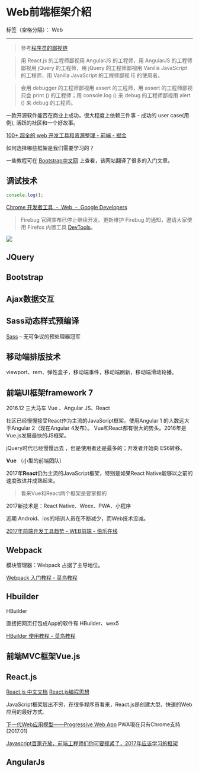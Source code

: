 ﻿# Web前端框架介紹

标签（空格分隔）： Web

---

> 參考[程序员的鄙视链](http://www.oschina.net/news/57898/despise-chain-of-programmer)

>用 React.js 的工程师鄙视用 AngularJS 的工程师，用 AngularJS 的工程师鄙视用 jQuery 的工程师，用 jQuery 的工程师鄙视用 Vanilla JavaScript  的工程师，用 Vanilla JavaScript 的工程师鄙视 IE 的使用者。

>会用 debugger 的工程师鄙视用 assert 的工程师，用 assert 的工程师鄙视只会 print () 的工程师；用 console.log () 来 debug 的工程师鄙视用 alert () 来 debug 的工程师。


一款开源软件能否在商业上成功，很大程度上依赖三件事 - 成功的 user case(用例), 活跃的社区和一个好故事。

[100+ 超全的 web 开发工具和资源整理 - 前端 - 掘金](https://juejin.im/entry/57cf641a816dfa00541feaed "100+ 超全的 web 开发工具和资源整理 - 前端 - 掘金")



如何选择哪些框架是我们需要学习的？



一些教程可在 [Bootstrap中文网](http://www.bootcss.com/ "Bootstrap中文网") 上查看，该网站翻译了很多的入门文章。



## 调试技术

```javascript
console.log();
```

[Chrome 开发者工具  -  Web  -  Google Developers](https://developers.google.com/web/tools/chrome-devtools/?hl=zh-cn)

> Firebug 官网宣布已停止继续开发、更新维护 Firebug 的通知，邀请大家使用 Firefox 内置工具 [DevTools](https://developer.mozilla.org/en-US/docs/Tools)。



![](https://10.url.cn/qqke_course_info/ajNVdqHZLLCVrJzQuGtia8FNUKIPHYM4yHa45CFjb4nunoia18sTyctwmDPlW91Kg6PqxgaxsYqiaU/)

## JQuery







## Bootstrap





## Ajax数据交互





## Sass动态样式预编译

 [Sass](http://sass-lang.com/) – 无可争议的预处理器冠军





## 移动端排版技术



viewport、rem、弹性盒子，移动端事件，移动端刷新，移动端滑动轮播。







## 前端UI框架framework 7







2016.12 三大马车  Vue 、Angular JS、React

社区已经慢慢接受React作为主流的JavaScript框架。使用Angular 1 的人数远大于Angular 2（现在Angular 4发布）。  Vue和React都有很大的势头。2016年是Vue.js发展最快的JS框架。

jQuery时代已经慢慢远去 ，但是使用者还是最多的；开发者开始向 ES6转移。

**Vue** （小型的前端团队）

2017年**React**仍为主流的JavaScript框架，特别是如果React Native能够以之前的速度改进并成熟起来。

> 看来Vue和React两个框架是要掌握的





2017新技术是：React Native、Weex、PWA、小程序

近期 Android、ios的培训人员在不断减少，而Web技术没减。

[2017年前端开发工具趋势 - WEB前端 - 伯乐在线](http://web.jobbole.com/91299/ "2017年前端开发工具趋势 - WEB前端 - 伯乐在线")

## Webpack

模块管理器：Webpack 占据了主导地位。

[Webpack 入门教程 - 菜鸟教程](http://www.runoob.com/w3cnote/webpack-tutorial.html "Webpack 入门教程 - 菜鸟教程")





## Hbuilder

HBuilder 

直接把网页打包成App的软件有 HBuilder、wex5

[HBuilder 使用教程 - 菜鸟教程](http://www.runoob.com/w3cnote/hbuilder-intro.html "HBuilder 使用教程 - 菜鸟教程")





## 前端MVC框架Vue.js










## React.js
[React.js 中文文档](http://react-china.org/t/react-js/398)
[React.js编程思想](http://html-js.com/article/2328)

JavaScript框架层出不穷，在很多程序员看来，React.js是创建大型、快速的Web应用的最好方式.








[下一代Web应用模型——Progressive Web App](http://mp.weixin.qq.com/s?src=3&timestamp=1485916696&ver=1&signature=ujCr7wuPYRnx*5Rec0jb7xumpefnNSgpWXkrf85QEaFY5AR8GUWTPVYhti7YIPjuDWCExl*2kujQiiy9KZT4nbh5GRbvoOGq3N7KmclfEvhtp5x99CCbFoiIi0K73mO74ennvEZFyIOvLjHgfxNDeiQ5eFqgwv*IjzcYR2apzOo=) PWA現在只有Chrome支持(2017.01)

[Javascript百家齐放，前端工程师们你可要抓紧了，2017年应该学习的框架](http://mp.weixin.qq.com/s?src=3&timestamp=1485916696&ver=1&signature=6qlPyxYhwmItX1j7l0lyhDT22yqZKdfHAjTaNxlCwm-aJumGUrFHe6ngOBcfyT0-Nsj6O2AOYs2omnMp5piZBHltpEvMc9sOiHOYi6842jCBDlwzl7mUm344GRHt8wPvKGUwrDhfER0yrkV4kT42Hv3JAc35rv7n5UcvUaF-4yM=)





## AngularJs








